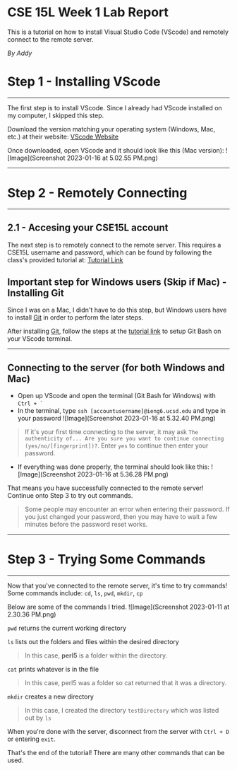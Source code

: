 # CSE 15L Week 1 Lab Report

This is a tutorial on how to install Visual Studio Code (VScode) and remotely connect to the remote server.

*By Addy*

# Step 1 - Installing VScode

---

The first step is to install VScode. Since I already had VScode installed on my computer, I skipped this step.

Download the version matching your operating system (Windows, Mac, etc.) at their website: [VScode Website](https://code.visualstudio.com/)

Once downloaded, open VScode and it should look like this (Mac version):
![Image](Screenshot 2023-01-16 at 5.02.55 PM.png)

---

# Step 2 - Remotely Connecting

---

## 2.1 - Accesing your CSE15L account
The next step is to remotely connect to the remote server. This requires a CSE15L username and password, which can be found by following the class's provided tutorial at: [Tutorial Link](https://docs.google.com/document/d/1hs7CyQeh-MdUfM9uv99i8tqfneos6Y8bDU0uhn1wqho/edit)

## Important step for Windows users (Skip if Mac) - Installing Git
Since I was on a Mac, I didn't have to do this step, but Windows users have to install [Git](https://gitforwindows.org/) in order to perform the later steps.

After installing [Git](https://gitforwindows.org/), follow the steps at the [tutorial link](https://stackoverflow.com/questions/42606837/how-do-i-use-bash-on-windows-from-the-visual-studio-code-integrated-terminal/50527994#50527994) to setup Git Bash on your VScode terminal.

---

## Connecting to the server (for both Windows and Mac)

* Open up VScode and open the terminal (Git Bash for Windows) with `` Ctrl + ` ``
* In the terminal, type `ssh [accountusername]@ieng6.ucsd.edu` and type in your password
![Image](Screenshot 2023-01-16 at 5.32.40 PM.png)
> If it's your first time connecting to the server, it may ask `The authenticity of... Are you sure you want to continue connecting (yes/no/[fingerprint])?`. Enter `yes` to continue then enter your password.
* If everything was done properly, the terminal should look like this:
![Image](Screenshot 2023-01-16 at 5.36.28 PM.png)

That means you have successfully connected to the remote server! Continue onto Step 3 to try out commands.

> Some people may encounter an error when entering their password. If you just changed your password, then you may have to wait a few minutes before the password reset works.

---

# Step 3 - Trying Some Commands

---

Now that you've connected to the remote server, it's time to try commands!
Some commands include: `cd`, `ls`, `pwd`, `mkdir`, `cp`

Below are some of the commands I tried.
![Image](Screenshot 2023-01-11 at 2.30.36 PM.png)

`pwd` returns the current working directory

`ls` lists out the folders and files within the desired directory
> In this case, **perl5** is a folder within the directory. 

`cat` prints whatever is in the file
> In this case, perl5 was a folder so cat returned that it was a directory.

`mkdir` creates a new directory
> In this case, I created the directory `testDirectory` which was listed out by `ls`

When you're done with the server, disconnect from the server with `Ctrl + D` or entering `exit`.

That's the end of the tutorial! There are many other commands that can be used.
